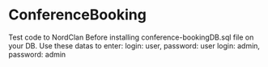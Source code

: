 # ConferenceBooking
Test code to NordClan
Before installing conference-bookingDB.sql file on your DB.
Use these datas to enter:
  login: user, password: user
  login: admin, password: admin
